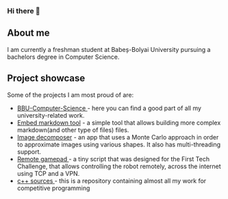 ### Hi there 👋

## About me
I am currently a freshman student at Babeș-Bolyai University pursuing a bachelors degree in Computer Science.

## Project showcase
Some of the projects I am most proud of are:
* <a href="https://github.com/georgerapeanu/BBU-Computer-Science"> BBU-Computer-Science </a> - here you can find a good part of all my university-related work.
* <a href="https://github.com/georgerapeanu/EmbedMarkdownTool">Embed markdown tool</a> - a simple tool that allows building more complex markdown(and other type of files) files. 
* <a href="https://github.com/georgerapeanu/ImageDecomposerC">Image decomposer</a> - an app that uses a Monte Carlo approach in order to approximate images using various shapes. It also has multi-threading support.
* <a href="https://github.com/georgerapeanu/Remote-Gamepad"> Remote gamepad </a> - a tiny script that was designed for the First Tech Challenge, that allows controlling the robot remotely, across the internet using TCP and a VPN.
* <a href="https://github.com/georgerapeanu/c-sources"> c++ sources </a> - this is a repository containing almost all my work for competitive programming
<!--
**georgerapeanu/georgerapeanu** is a ✨ _special_ ✨ repository because its `README.md` (this file) appears on your GitHub profile.

Here are some ideas to get you started:

- 🔭 I’m currently working on ...
- 🌱 I’m currently learning ...
- 👯 I’m looking to collaborate on ...
- 🤔 I’m looking for help with ...
- 💬 Ask me about ...
- 📫 How to reach me: ...
- 😄 Pronouns: ...
- ⚡ Fun fact: ...
-->
